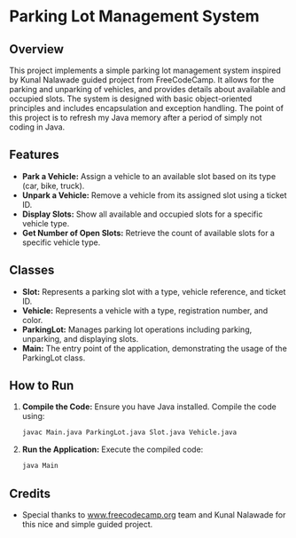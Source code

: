 # Parking Lot Management System

## Overview
This project implements a simple parking lot management system inspired by Kunal Nalawade guided project from FreeCodeCamp. It allows for the parking and unparking of vehicles, and provides details about available and occupied slots. The system is designed with basic object-oriented principles and includes encapsulation and exception handling. The point of this project is to refresh my Java memory after a period of simply not coding in Java.

## Features
- **Park a Vehicle:** Assign a vehicle to an available slot based on its type (car, bike, truck).
- **Unpark a Vehicle:** Remove a vehicle from its assigned slot using a ticket ID.
- **Display Slots:** Show all available and occupied slots for a specific vehicle type.
- **Get Number of Open Slots:** Retrieve the count of available slots for a specific vehicle type.

## Classes
- **Slot:** Represents a parking slot with a type, vehicle reference, and ticket ID.
- **Vehicle:** Represents a vehicle with a type, registration number, and color.
- **ParkingLot:** Manages parking lot operations including parking, unparking, and displaying slots.
- **Main:** The entry point of the application, demonstrating the usage of the ParkingLot class.

## How to Run
1. **Compile the Code:** Ensure you have Java installed. Compile the code using:
    ```sh
    javac Main.java ParkingLot.java Slot.java Vehicle.java
    ```

2. **Run the Application:** Execute the compiled code:
    ```sh
    java Main
    ```

## Credits
- Special thanks to www.freecodecamp.org team and Kunal Nalawade for this nice and simple guided project.
